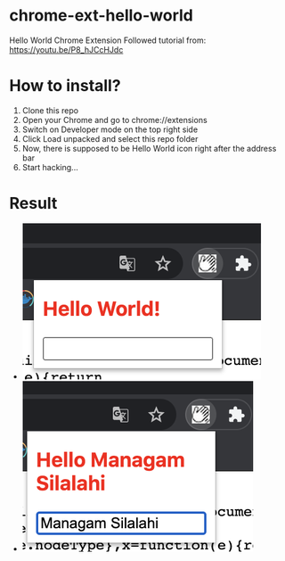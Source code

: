 # chrome-ext-hello-world
Hello World Chrome Extension
Followed tutorial from: https://youtu.be/P8_hJCcHJdc

# How to install?
1. Clone this repo
2. Open your Chrome and go to chrome://extensions
3. Switch on Developer mode on the top right side
4. Click Load unpacked and select this repo folder
5. Now, there is supposed to be Hello World icon right after the address bar
6. Start hacking...

# Result
- ![Screenshot 1](https://github.com/managam/chrome-ext-hello-world/blob/main/src/img/screenshot1.png?raw=true)
- ![Screenshot 2](https://github.com/managam/chrome-ext-hello-world/blob/main/src/img/screenshot2.png?raw=true)
